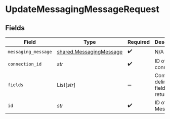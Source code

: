# UpdateMessagingMessageRequest


## Fields

| Field                                                              | Type                                                               | Required                                                           | Description                                                        |
| ------------------------------------------------------------------ | ------------------------------------------------------------------ | ------------------------------------------------------------------ | ------------------------------------------------------------------ |
| `messaging_message`                                                | [shared.MessagingMessage](../../models/shared/messagingmessage.md) | :heavy_check_mark:                                                 | N/A                                                                |
| `connection_id`                                                    | *str*                                                              | :heavy_check_mark:                                                 | ID of the connection                                               |
| `fields`                                                           | List[*str*]                                                        | :heavy_minus_sign:                                                 | Comma-delimited fields to return                                   |
| `id`                                                               | *str*                                                              | :heavy_check_mark:                                                 | ID of the Message                                                  |